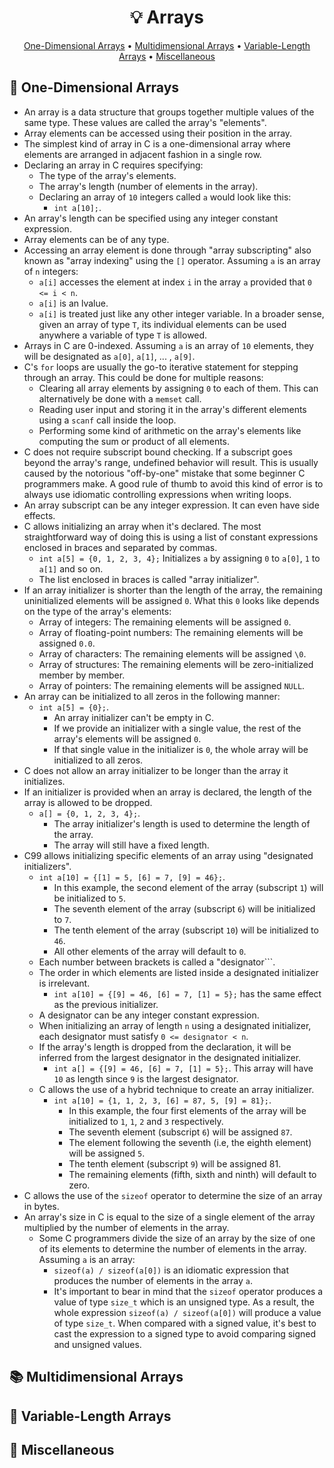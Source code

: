 <h1 align="center">💡<strong> Arrays</strong></h1>
<p align="center">
  <a href="#straight_ruler-one-dimensional-arrays">One-Dimensional Arrays</a> •
  <a href="#books-multidimensional-arrays">Multidimensional Arrays</a> •
  <a href="#rainbow-variable-length-arrays">Variable-Length Arrays</a> •
  <a href="#game_die-miscellaneous"> Miscellaneous</a>
</p>

## :straight_ruler: One-Dimensional Arrays

* An array is a data structure that groups together multiple values of the same type. These values are called the array's "elements".
* Array elements can be accessed using their position in the array.
* The simplest kind of array in C is a one-dimensional array where elements are arranged in adjacent fashion in a single row.
* Declaring an array in C requires specifying:
   * The type of the array's elements.
   * The array's length (number of elements in the array).
   * Declaring an array of ```10``` integers called ```a``` would look like this:
      * ```int a[10];```.
* An array's length can be specified using any integer constant expression.
* Array elements can be of any type.
* Accessing an array element is done through "array subscripting" also known as "array indexing" using the ```[]``` operator. Assuming ```a``` is an array of ```n``` integers:
   * ```a[i]``` accesses the element at index ```i``` in the array ```a``` provided that ```0 <= i < n```.
   * ```a[i]``` is an lvalue.
   * ```a[i]``` is treated just like any other integer variable. In a broader sense, given an array of type ```T```, its individual elements can be used anywhere a variable of type ```T``` is allowed.
* Arrays in C are 0-indexed. Assuming ```a``` is an array of ```10``` elements, they will be designated as ```a[0]```, ```a[1]```, ... , ```a[9]```.
* C's ```for``` loops are usually the go-to iterative statement for stepping through an array. This could be done for multiple reasons:
   * Clearing all array elements by assigning ```0``` to each of them. This can alternatively be done with a ```memset``` call.
   * Reading user input and storing it in the array's different elements using a ```scanf``` call inside the loop.
   * Performing some kind of arithmetic on the array's elements like computing the sum or product of all elements.
* C does not require subscript bound checking. If a subscript goes beyond the array's range, undefined behavior will result. This is usually caused by the notorious "off-by-one" mistake that some beginner C programmers make. A good rule of thumb to avoid this kind of error is to always use idiomatic controlling expressions when writing loops.
* An array subscript can be any integer expression. It can even have side effects.
* C allows initializing an array when it's declared. The most straightforward way of doing this is using a list of constant expressions enclosed in braces and separated by commas.
   * ```int a[5] = {0, 1, 2, 3, 4};``` Initializes ```a``` by assigning ```0``` to ```a[0]```, ```1``` to ```a[1]``` and so on.
   * The list enclosed in braces is called "array initializer".
* If an array initializer is shorter than the length of the array, the remaining uninitialized elements will be assigned ```0```. What this ```0``` looks like depends on the type of the array's elements:
   * Array of integers: The remaining elements will be assigned ```0```.
   * Array of floating-point numbers: The remaining elements will be assigned ```0.0```.
   * Array of characters: The remaining elements will be assigned ```\0```.
   * Array of structures: The remaining elements will be zero-initialized member by member.
   * Array of pointers: The remaining elements will be assigned ```NULL```.
* An array can be initialized to all zeros in the following manner:
   * ```int a[5] = {0};```.
      * An array initializer can't be empty in C.
      * If we provide an initializer with a single value, the rest of the array's elements will be assigned ```0```.
      * If that single value in the initializer is ```0```, the whole array will be initialized to all zeros.
* C does not allow an array initializer to be longer than the array it initializes.
* If an initializer is provided when an array is declared, the length of the array is allowed to be dropped.
   * ```a[] = {0, 1, 2, 3, 4};```.
      * The array initializer's length is used to determine the length of the array.
      * The array will still have a fixed length.
* C99 allows initializing specific elements of an array using "designated initializers".
   * ```int a[10] = {[1] = 5, [6] = 7, [9] = 46};```.
      * In this example, the second element of the array (subscript ```1```) will be initialized to ```5```.
      * The seventh element of the array (subscript ```6```) will be initialized to ```7```.
      * The tenth element of the array (subscript ```10```) will be initialized to ```46```.
      * All other elements of the array will default to ```0```.
   * Each number between brackets is called a "designator```.
   * The order in which elements are listed inside a designated initializer is irrelevant.
      * ```int a[10] = {[9] = 46, [6] = 7, [1] = 5};``` has the same effect as the previous initializer.
   * A designator can be any integer constant expression.
   * When initializing an array of length ```n``` using a designated initializer, each designator must satisfy ```0 <= designator < n```.
   * If the array's length is dropped from the declaration, it will be inferred from the largest designator in the designated initializer.
      * ```int a[] = {[9] = 46, [6] = 7, [1] = 5};```. This array will have ```10``` as length since ```9``` is the largest designator.
   * C allows the use of a hybrid technique to create an array initializer.
      * ```int a[10] = {1, 1, 2, 3, [6] = 87, 5, [9] = 81};```.
         * In this example, the four first elements of the array will be initialized to ```1```, ```1```, ```2``` and ```3``` respectively.
         * The seventh element (subscript ```6```) will be assigned ```87```.
         * The element following the seventh (i.e, the eighth element) will be assigned ```5```.
         * The tenth element (subscript ```9```) will be assigned 81.
         * The remaining elements (fifth, sixth and ninth) will default to zero.
* C allows the use of the ```sizeof``` operator to determine the size of an array in bytes.
* An array's size in C is equal to the size of a single element of the array multiplied by the number of elements in the array.
   * Some C programmers divide the size of an array by the size of one of its elements to determine the number of elements in the array. Assuming ```a``` is an array:
      * ```sizeof(a) / sizeof(a[0])``` is an idiomatic expression that produces the number of elements in the array ```a```.
      * It's important to bear in mind that the ```sizeof``` operator produces a value of type ```size_t``` which is an unsigned type. As a result, the whole expression ```sizeof(a) / sizeof(a[0])``` will produce a value of type ```size_t```. When compared with a signed value, it's best to cast the expression to a signed type to avoid comparing signed and unsigned values.

## :books: Multidimensional Arrays

## :rainbow: Variable-Length Arrays

## :game_die: Miscellaneous